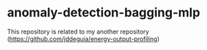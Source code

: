 # anomaly-detection-bagging-mlp
This repository is related to my another repository (https://github.com/jddeguia/energy-output-profiling)
